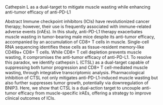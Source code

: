 Cathepsin L as a dual-target to mitigate muscle wasting while enhancing anti-tumor efficacy of anti-PD-L1

Abstract
Immune checkpoint inhibitors (ICIs) have revolutionized cancer therapy; however, their use is frequently associated with immune-related adverse events (irAEs). In this study, anti-PD-L1 therapy exacerbates muscle wasting in tumor-bearing male mice despite its anti-tumor efficacy, accompanied by an accumulation of CD8+ T cells in muscle. Single-cell RNA sequencing identifies these cells as tissue-resident memory-like CD49a+ CD8+ T cells. While CD8+ T cell depletion prevents muscle wasting, it compromises the anti-tumor efficacy of anti-PD-L1. To resolve this paradox, we identify cathepsin L (CTSL) as a dual-target capable of suppressing both tumor progression and CD8+ T cell-mediated muscle wasting, through integrative transcriptomic analysis. Pharmacological inhibition of CTSL not only mitigates anti-PD-L1-induced muscle wasting but also further suppresses tumor growth, potentially via downregulation of BNIP3. Here, we show that CTSL is a dual-action target to uncouple anti-tumor efficacy from muscle-specific irAEs, offering a strategy to improve clinical outcomes of ICIs.
